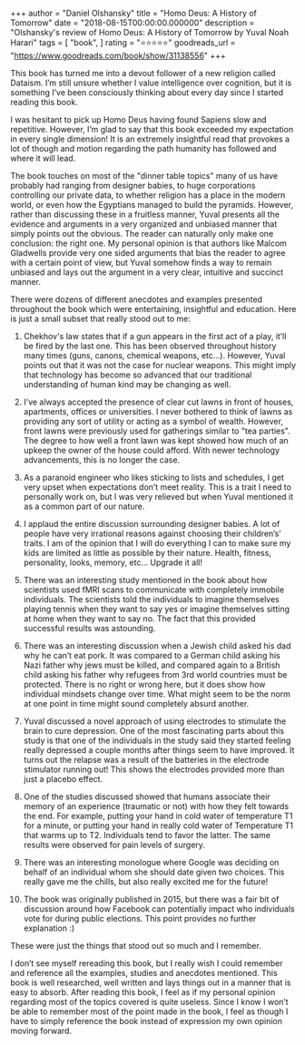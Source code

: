 +++
author = "Daniel Olshansky"
title = "Homo Deus: A History of Tomorrow"
date = "2018-08-15T00:00:00.000000"
description = "Olshansky's review of Homo Deus: A History of Tomorrow by Yuval Noah Harari"
tags = [
    "book",
]
rating = "⭐⭐⭐⭐⭐"
goodreads_url = "https://www.goodreads.com/book/show/31138556"
+++

This book has turned me into a devout follower of a new religion called Dataism. I’m still unsure whether I value intelligence over cognition, but it is something I’ve been consciously thinking about every day since I started reading this book.







I was hesitant to pick up Homo Deus having found Sapiens slow and repetitive. However, I’m glad to say that this book exceeded my expectation in every single dimension! It is an extremely insightful read that provokes a lot of though and motion regarding the path humanity has followed and where it will lead.







The book touches on most of the "dinner table topics" many of us have probably had ranging from designer babies, to huge corporations controlling our private data, to whether religion has a place in the modern world, or even how the Egyptians managed to build the pyramids. However, rather than discussing these in a fruitless manner, Yuval presents all the evidence and arguments in a very organized and unbiased manner that simply points out the obvious. The reader can naturally only make one conclusion: the right one. My personal opinion is that authors like Malcom Gladwells provide very one sided arguments that bias the reader to agree with a certain point of view, but Yuval somehow finds a way to remain unbiased and lays out the argument in a very clear, intuitive and succinct manner.







There were dozens of different anecdotes and examples presented throughout the book which were entertaining, insightful and education. Here is just a small subset that really stood out to me:







1. Chekhov's law  states that if a gun appears in the first act of a play, it’ll be fired by the last one. This has been observed throughout history many times (guns, canons, chemical weapons, etc…). However, Yuval points out that it was not the case for nuclear weapons. This might imply that technology has become so advanced that our traditional understanding of human kind may be changing as well.



2. I’ve always accepted the presence of clear cut lawns in front of houses, apartments, offices or universities. I never bothered to think of lawns as providing any sort of utility or acting as a symbol of wealth. However, front lawns were previously used for gatherings similar to "tea parties". The degree to how well a front lawn was kept showed how much of an upkeep the owner of the house could afford. With newer technology advancements, this is no longer the case.



3. As a paranoid engineer who likes sticking to lists and schedules, I get very upset when expectations don’t meet reality. This is a trait I need to personally work on, but I was very relieved but when Yuval mentioned it as a common part of our nature.



4. I applaud the entire discussion surrounding designer babies. A lot of people have very irrational reasons against choosing their children’s’ traits. I am of the opinion that I will do everything I can to make sure my kids are limited as little as possible by their nature. Health, fitness, personality, looks, memory, etc… Upgrade it all!



5. There was an interesting study mentioned in the book about how scientists used fMRI scans to communicate with completely immobile individuals. The scientists told the individuals to imagine themselves playing tennis when they want to say yes or imagine themselves sitting at home when they want to say no. The fact that this provided successful results was astounding.



6. There was an interesting discussion when a Jewish child asked his dad why he can’t eat pork. It was compared to a German child asking his Nazi father why jews must be killed, and compared again to a British child asking his father why refugees from 3rd world countries must be protected. There is no right or wrong here, but it does show how individual mindsets change over time. What might seem to be the norm at one point in time might sound completely absurd another.



7. Yuval discussed a novel approach of using electrodes to stimulate the brain to cure depression. One of the most fascinating parts about this study is that one of the individuals in the study said they started feeling really depressed a couple months after things seem to have improved. It turns out the relapse was a result of the batteries in the electrode stimulator running out! This shows the electrodes provided more than just a placebo effect.



8. One of the studies discussed showed that humans associate their memory of an experience (traumatic or not) with how they felt towards the end. For example, putting your hand in cold water of temperature T1 for a minute, or putting your hand in really cold water of Temperature T1 that warms up to T2. Individuals tend to favor the latter. The same results were observed for pain levels of surgery.



9. There was an interesting monologue where Google was deciding on behalf of an individual whom she should date given two choices. This really gave me the chills, but also really excited me for the future!



10. The book was originally published in 2015, but there was a fair bit of discussion around how Facebook can potentially impact who individuals vote for during public elections. This point provides no further explanation :)







These were just the things that stood out so much and I remember.







I don’t see myself rereading this book, but I really wish I could remember and reference all the examples, studies and anecdotes mentioned. This book is well researched, well written and lays things out in a manner that is easy to absorb. After reading this book, I feel as if my personal opinion regarding most of the topics covered is quite useless. Since I know I won’t be able to remember most of the point made in the book, I feel as though I have to simply reference the book instead of expression my own opinion moving forward.
